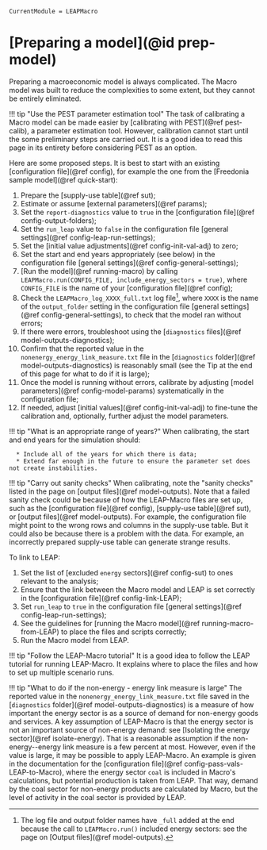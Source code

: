 ```@meta
CurrentModule = LEAPMacro
```

# [Preparing a model](@id prep-model)
Preparing a macroeconomic model is always complicated. The Macro model was built to reduce the complexities to some extent, but they cannot be entirely eliminated.

!!! tip "Use the PEST parameter estimation tool"
    The task of calibrating a Macro model can be made easier by [calibrating with PEST](@ref pest-calib), a parameter estimation tool. However, calibration cannot start until the some preliminary steps are carried out. It is a good idea to read this page in its entirety before considering PEST as an option.

Here are some proposed steps. It is best to start with an existing [configuration file](@ref config), for example the one from the [Freedonia sample model](@ref quick-start):
  1. Prepare the [supply-use table](@ref sut);
  1. Estimate or assume [external parameters](@ref params);
  1. Set the `report-diagnostics` value to `true` in the [configuration file](@ref config-output-folders);
  1. Set the `run_leap` value to `false` in the configuration file [general settings](@ref config-leap-run-settings);
  1. Set the [initial value adjustments](@ref config-init-val-adj) to zero;
  1. Set the start and end years appropriately (see below) in the configuration file [general settings](@ref config-general-settings);
  1. [Run the model](@ref running-macro) by calling `LEAPMacro.run(CONFIG_FILE, include_energy_sectors = true)`, where `CONFIG_FILE` is the name of your [configuration file](@ref config);
  1. Check the `LEAPMacro_log_XXXX_full.txt` log file[^1], where `XXXX` is the name of the `output_folder` setting in the configuration file [general settings](@ref config-general-settings), to check that the model ran without errors;
  1. If there were errors, troubleshoot using the [`diagnostics` files](@ref model-outputs-diagnostics);
  1. Confirm that the reported value in the `nonenergy_energy_link_measure.txt` file in the [`diagnostics` folder](@ref model-outputs-diagnostics) is reasonably small (see the Tip at the end of this page for what to do if it is large);
  1. Once the model is running without errors, calibrate by adjusting [model parameters](@ref config-model-params) systematically in the configuration file;
  1. If needed, adjust [initial values](@ref config-init-val-adj) to fine-tune the calibration and, optionally, further adjust the model parameters.

[^1]: The log file and output folder names have `_full` added at the end because the call to `LEAPMacro.run()` included energy sectors: see the page on [Output files](@ref model-outputs).

!!! tip "What is an appropriate range of years?"
    When calibrating, the start and end years for the simulation should:

      * Include all of the years for which there is data;
      * Extend far enough in the future to ensure the parameter set does not create instabilities.

!!! tip "Carry out sanity checks"
    When calibrating, note the "sanity checks" listed in the page on [output files](@ref model-outputs). Note that a failed sanity check could be because of how the LEAP-Macro files are set up, such as the [configuration file](@ref config), [supply-use table](@ref sut), or [output files](@ref model-outputs). For example, the configuration file might point to the wrong rows and columns in the supply-use table. But it could also be because there is a problem with the data. For example, an incorrectly prepared supply-use table can generate strange results.

To link to LEAP:
  1. Set the list of [excluded `energy` sectors](@ref config-sut) to ones relevant to the analysis;
  1. Ensure that the link between the Macro model and LEAP is set correctly in the [configuration file](@ref config-link-LEAP);
  1. Set `run_leap` to `true` in the configuration file [general settings](@ref config-leap-run-settings);
  1. See the guidelines for [running the Macro model](@ref running-macro-from-LEAP) to place the files and scripts correctly;
  1. Run the Macro model from LEAP.

!!! tip "Follow the LEAP-Macro tutorial"
    It is a good idea to follow the LEAP tutorial for running LEAP-Macro. It explains where to place the files and how to set up multiple scenario runs.

!!! tip "What to do if the non-energy - energy link measure is large"
    The reported value in the `nonenergy_energy_link_measure.txt` file saved in the [`diagnostics` folder](@ref model-outputs-diagnostics) is a measure of how important the energy sector is as a source of demand for non-energy goods and services. A key assumption of LEAP-Macro is that the energy sector is not an important source of non-energy demand: see [Isolating the energy sector](@ref isolate-energy). That is a reasonable assumption if the non-energy--energy link measure is a few percent at most. However, even if the value is large, it may be possible to apply LEAP-Macro. An example is given in the documentation for the [configuration file](@ref config-pass-vals-LEAP-to-Macro), where the energy sector `coal` is included in Macro's calculations, but potential production is taken from LEAP. That way, demand by the coal sector for non-energy products are calculated by Macro, but the level of activity in the coal sector is provided by LEAP.

